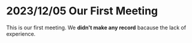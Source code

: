 # 2023/12/05 Our First Meeting

This is our first meeting. We **didn't make any record** bacause the lack of experience.